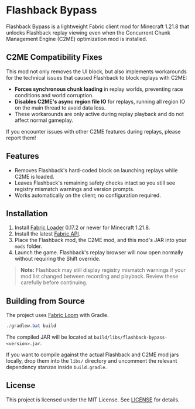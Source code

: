 # Flashback Bypass


Flashback Bypass is a lightweight Fabric client mod for Minecraft 1.21.8 that unlocks Flashback replay viewing even when the Concurrent Chunk Management Engine (C2ME) optimization mod is installed.

## C2ME Compatibility Fixes

This mod not only removes the UI block, but also implements workarounds for the technical issues that caused Flashback to block replays with C2ME:

- **Forces synchronous chunk loading** in replay worlds, preventing race conditions and world corruption.
- **Disables C2ME's async region file IO** for replays, running all region IO on the main thread to avoid data loss.
- These workarounds are only active during replay playback and do not affect normal gameplay.

If you encounter issues with other C2ME features during replays, please report them!

## Features

- Removes Flashback's hard-coded block on launching replays while C2ME is loaded.
- Leaves Flashback's remaining safety checks intact so you still see registry mismatch warnings and version prompts.
- Works automatically on the client; no configuration required.

## Installation

1. Install [Fabric Loader](https://fabricmc.net/) 0.17.2 or newer for Minecraft 1.21.8.
2. Install the latest [Fabric API](https://modrinth.com/mod/fabric-api).
3. Place the Flashback mod, the C2ME mod, and this mod's JAR into your `mods` folder.
4. Launch the game. Flashback's replay browser will now open normally without requiring the Shift override.

> **Note:** Flashback may still display registry mismatch warnings if your mod list changed between recording and playback. Review these carefully before continuing.

## Building from Source

The project uses [Fabric Loom](https://github.com/FabricMC/fabric-loom) with Gradle.

```powershell
./gradlew.bat build
```

The compiled JAR will be located at `build/libs/flashback-bypass-<version>.jar`.

If you want to compile against the actual Flashback and C2ME mod jars locally, drop them into the `libs/` directory and uncomment the relevant dependency stanzas inside `build.gradle`.

## License

This project is licensed under the MIT License. See [LICENSE](LICENSE) for details.
